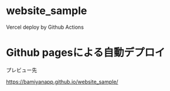 # website_sample
Vercel deploy by Github Actions

# Github pagesによる自動デプロイ
プレビュー先

https://bamiyanapp.github.io/website_sample/
